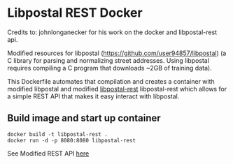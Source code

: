 # Libpostal REST Docker

Credits to: johnlonganecker for his work on the docker and libpostal-rest api.

Modified resources for libpostal (https://github.com/user94857/libpostal) (a C library for
parsing and normalizing street addresses. Using libpostal requires
compiling a C program that downloads ~2GB of training data).

This Dockerfile automates that compilation and creates a container
with modified libpostal and modified [libpostal-rest](https://github.com/user94857/libpostal-rest) libpostal-rest which allows for a simple REST API that makes it easy interact with libpostal.

## Build image and start up container
```
docker build -t libpostal-rest .
docker run -d -p 8080:8080 libpostal-rest
```
See Modified REST API [here](https://github.com/user94857/libpostal-rest) 
